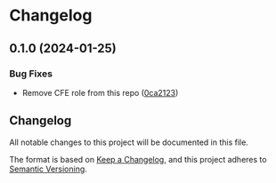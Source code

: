 # Changelog

## 0.1.0 (2024-01-25)


### Bug Fixes

* Remove CFE role from this repo ([0ca2123](https://github.com/f5devcentral/terraform-google-f5-bigip-ha/commit/0ca212330a9eacdac4d8959d253572b5e7b4cdb5))

## Changelog

All notable changes to this project will be documented in this file.

The format is based on [Keep a Changelog](https://keepachangelog.com/en/1.0.0/),
and this project adheres to [Semantic Versioning](https://semver.org/spec/v2.0.0.html).

